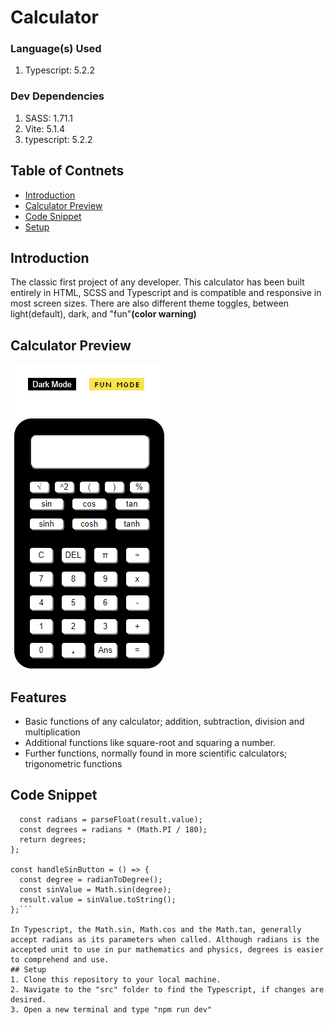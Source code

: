 # Calculator

### Language(s) Used
1. Typescript: 5.2.2

### Dev Dependencies
1. SASS: 1.71.1
2. Vite: 5.1.4
3. typescript: 5.2.2

## Table of Contnets
* [Introduction](#introduction)
* [Calculator Preview](#calculator-preview)
* [Code Snippet](#code-snippet)
* [Setup](#setup)

## Introduction
The classic first project of any developer. This calculator has been built entirely in HTML, SCSS and Typescript and is compatible and responsive in most screen sizes. There are also different theme toggles, between light(default), dark, and "fun"**(color warning)**

## Calculator Preview
![An image of the calculator](/calculator-image.png "image of calculator")

## Features
- Basic functions of any calculator; addition, subtraction, division and multiplication
- Additional functions like square-root and squaring a number.
- Further functions, normally found in more scientific calculators; trigonometric functions

## Code Snippet
```const radianToDegree = (): number => {
  const radians = parseFloat(result.value);
  const degrees = radians * (Math.PI / 180);
  return degrees;
};

const handleSinButton = () => {
  const degree = radianToDegree();
  const sinValue = Math.sin(degree);
  result.value = sinValue.toString();
};```

In Typescript, the Math.sin, Math.cos and the Math.tan, generally accept radians as its parameters when called. Although radians is the accepted unit to use in pur mathematics and physics, degrees is easier to comprehend and use. 
## Setup
1. Clone this repository to your local machine.
2. Navigate to the "src" folder to find the Typescript, if changes are desired.
3. Open a new terminal and type "npm run dev"


